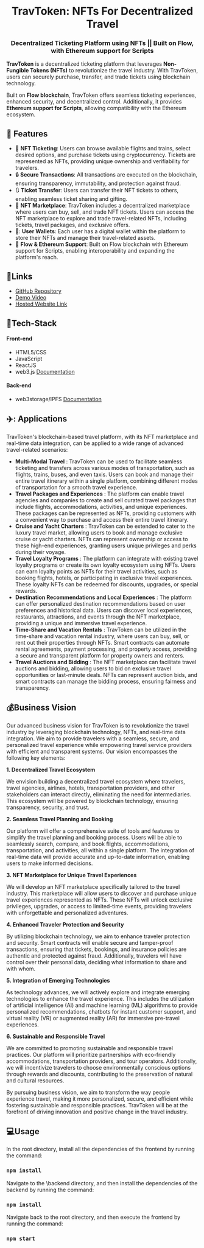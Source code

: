 <h1 align="center">TravToken: NFTs For Decentralized Travel</h1>
<div align="center">
  
### **Decentralized Ticketing Platform using NFTs** || Built on Flow, with Ethereum support for Scripts
  
</div>

**TravToken** is a decentralized ticketing platform that leverages **Non-Fungible Tokens (NFTs)** to revolutionize the travel industry. With TravToken, users can securely purchase, transfer, and trade tickets using blockchain technology.

Built on **Flow blockchain**, TravToken offers seamless ticketing experiences, enhanced security, and decentralized control. Additionally, it provides **Ethereum support for Scripts**, allowing compatibility with the Ethereum ecosystem.

## :rocket: Features

- :ticket: **NFT Ticketing**: Users can browse available flights and trains, select desired options, and purchase tickets using cryptocurrency. Tickets are represented as NFTs, providing unique ownership and verifiability for travelers.
- :lock: **Secure Transactions**: All transactions are executed on the blockchain, ensuring transparency, immutability, and protection against fraud.
- :arrows_clockwise: **Ticket Transfer**: Users can transfer their NFT tickets to others, enabling seamless ticket sharing and gifting.
- :department_store: **NFT Marketplace**: TravToken includes a decentralized marketplace where users can buy, sell, and trade NFT tickets. Users can access the NFT marketplace to explore and trade travel-related NFTs, including tickets, travel packages, and exclusive offers.
- 💸: **User Wallets**: Each user has a digital wallet within the platform to store their NFTs and manage their travel-related assets.
- :link: **Flow & Ethereum Support**: Built on Flow blockchain with Ethereum support for Scripts, enabling interoperability and expanding the platform's reach.

## 🔗Links

- [GitHub Repository](https://github.com/AishwaryaRavi07/flowhackathon)
- [Demo Video](https://drive.google.com/drive/folders/1j7mK10Qer7rMUcTG3Q0DZU0UBT-TxGUL?usp=sharing)
- [Hosted Website Link]()

## 🤖Tech-Stack
  #### Front-end
- HTML5/CSS
- JavaScript
- ReactJS
- web3.js [Documentation](https://web3py.readthedocs.io/en/v5/)

#### Back-end
- web3storage/IPFS [Documentation](https://web3.storage/docs/)


## ✈️: Applications
TravToken's blockchain-based travel platform, with its NFT marketplace and real-time data integration, can be applied to a wide range of advanced travel-related scenarios:

- **Multi-Modal Travel** : TravToken can be used to facilitate seamless ticketing and transfers across various modes of transportation, such as flights, trains, buses, and even taxis. Users can book and manage their entire travel itinerary within a single platform, combining different modes of transportation for a smooth travel experience.
- **Travel Packages and Experiences** : The platform can enable travel agencies and companies to create and sell curated travel packages that include flights, accommodations, activities, and unique experiences. These packages can be represented as NFTs, providing customers with a convenient way to purchase and access their entire travel itinerary.
- **Cruise and Yacht Charters** : TravToken can be extended to cater to the luxury travel market, allowing users to book and manage exclusive cruise or yacht charters. NFTs can represent ownership or access to these high-end experiences, granting users unique privileges and perks during their voyage.
- **Travel Loyalty Programs** : The platform can integrate with existing travel loyalty programs or create its own loyalty ecosystem using NFTs. Users can earn loyalty points as NFTs for their travel activities, such as booking flights, hotels, or participating in exclusive travel experiences. These loyalty NFTs can be redeemed for discounts, upgrades, or special rewards.
- **Destination Recommendations and Local Experiences** : The platform can offer personalized destination recommendations based on user preferences and historical data. Users can discover local experiences, restaurants, attractions, and events through the NFT marketplace, providing a unique and immersive travel experience.
- **Time-Share and Vacation Rentals** : TravToken can be utilized in the time-share and vacation rental industry, where users can buy, sell, or rent out their properties through NFTs. Smart contracts can automate rental agreements, payment processing, and property access, providing a secure and transparent platform for property owners and renters.
- **Travel Auctions and Bidding** : The NFT marketplace can facilitate travel auctions and bidding, allowing users to bid on exclusive travel opportunities or last-minute deals. NFTs can represent auction bids, and smart contracts can manage the bidding process, ensuring fairness and transparency.

## :moneybag:Business Vision


Our advanced business vision for TravToken is to revolutionize the travel industry by leveraging blockchain technology, NFTs, and real-time data integration. We aim to provide travelers with a seamless, secure, and personalized travel experience while empowering travel service providers with efficient and transparent systems. Our vision encompasses the following key elements:

**1. Decentralized Travel Ecosystem**

We envision building a decentralized travel ecosystem where travelers, travel agencies, airlines, hotels, transportation providers, and other stakeholders can interact directly, eliminating the need for intermediaries. This ecosystem will be powered by blockchain technology, ensuring transparency, security, and trust.

**2. Seamless Travel Planning and Booking**

Our platform will offer a comprehensive suite of tools and features to simplify the travel planning and booking process. Users will be able to seamlessly search, compare, and book flights, accommodations, transportation, and activities, all within a single platform. The integration of real-time data will provide accurate and up-to-date information, enabling users to make informed decisions.

**3. NFT Marketplace for Unique Travel Experiences**

We will develop an NFT marketplace specifically tailored to the travel industry. This marketplace will allow users to discover and purchase unique travel experiences represented as NFTs. These NFTs will unlock exclusive privileges, upgrades, or access to limited-time events, providing travelers with unforgettable and personalized adventures.

**4. Enhanced Traveler Protection and Security**

By utilizing blockchain technology, we aim to enhance traveler protection and security. Smart contracts will enable secure and tamper-proof transactions, ensuring that tickets, bookings, and insurance policies are authentic and protected against fraud. Additionally, travelers will have control over their personal data, deciding what information to share and with whom.

**5. Integration of Emerging Technologies**

As technology advances, we will actively explore and integrate emerging technologies to enhance the travel experience. This includes the utilization of artificial intelligence (AI) and machine learning (ML) algorithms to provide personalized recommendations, chatbots for instant customer support, and virtual reality (VR) or augmented reality (AR) for immersive pre-travel experiences.

**6. Sustainable and Responsible Travel**

We are committed to promoting sustainable and responsible travel practices. Our platform will prioritize partnerships with eco-friendly accommodations, transportation providers, and tour operators. Additionally, we will incentivize travelers to choose environmentally conscious options through rewards and discounts, contributing to the preservation of natural and cultural resources.

By pursuing business vision, we aim to transform the way people experience travel, making it more personalized, secure, and efficient while fostering sustainable and responsible practices. TravToken will be at the forefront of driving innovation and positive change in the travel industry.
 
## 💻Usage

In the root directory, install all the dependencies of the frontend by running the command:
### `npm install`

Navigate to the \backend directory, and then install the dependencies of the backend by running the command:
### `npm install`

Navigate back to the root directory, and then execute the frontend by running the command:
### `npm start`



